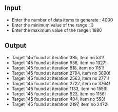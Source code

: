 ## Input 
 - Enter the number of data items to generate : 4000
 - Enter the minimum value of the range : 3
 - Enter the maximum value of the range : 1980

## Output
- Target 145 found at iteration 385, item no 531!
- Target 145 found at iteration 958, item no 1327!
- Target 145 found at iteration 818, item no 1151!
- Target 145 found at iteration 2794, item no 3890!
- Target 145 found at iteration 2563, item no 2771!
- Target 145 found at iteration 2722, item no 3764!
- Target 145 found at iteration 1133, item no 1556!
- Target 145 found at iteration 823, item no 1156!
- Target 145 found at iteration 404, item no 553!
- Target 145 found at iteration 2197, item no 2472!
